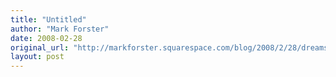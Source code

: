 ```yaml
---
title: "Untitled"
author: "Mark Forster"
date: 2008-02-28
original_url: "http://markforster.squarespace.com/blog/2008/2/28/dreams-the-underestimated-book.html"
layout: post
---
```

